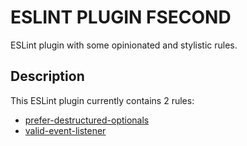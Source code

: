 # ESLINT PLUGIN FSECOND

ESLint plugin with some opinionated and stylistic rules.

## Description

This ESLint plugin currently contains 2 rules:

- [prefer-destructured-optionals](./docs/rules/prefer-destructured-optionals.md)
- [valid-event-listener](./docs/rules/valid-event-listener.md)
